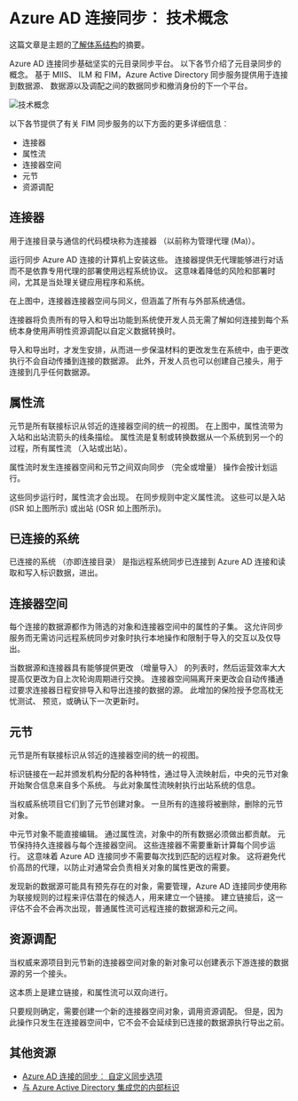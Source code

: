 <properties
    pageTitle="Azure AD 连接同步︰ 技术概念 |Microsoft Azure"
    description="介绍了 Azure AD 连接同步的技术概念。"
    services="active-directory"
    documentationCenter=""
    authors="markusvi"
    manager="femila"
    editor=""/>

<tags
    ms.service="active-directory"
    ms.workload="identity"
    ms.tgt_pltfrm="na"
    ms.devlang="na"
    ms.topic="article"
    ms.date="10/10/2016"
    ms.author="markusvi;andkjell"/>


# <a name="azure-ad-connect-sync-technical-concepts"></a>Azure AD 连接同步︰ 技术概念
这篇文章是主题的[了解体系结构](active-directory-aadconnectsync-technical-concepts.md)的摘要。

Azure AD 连接同步基础坚实的元目录同步平台。
以下各节介绍了元目录同步的概念。
基于 MIIS、 ILM 和 FIM，Azure Active Directory 同步服务提供用于连接到数据源、 数据源以及调配之间的数据同步和撤消身份的下一个平台。

![技术概念](./media/active-directory-aadconnectsync-technical-concepts/scenario.png)

以下各节提供了有关 FIM 同步服务的以下方面的更多详细信息︰

- 连接器
- 属性流
- 连接器空间
- 元节
- 资源调配

## <a name="connector"></a>连接器

用于连接目录与通信的代码模块称为连接器 （以前称为管理代理 (Ma)）。

运行同步 Azure AD 连接的计算机上安装这些。
连接器提供无代理能够进行对话而不是依靠专用代理的部署使用远程系统协议。 这意味着降低的风险和部署时间，尤其是当处理关键应用程序和系统。

在上图中，连接器连接器空间与同义，但涵盖了所有与外部系统通信。

连接器将负责所有的导入和导出功能到系统使开发人员无需了解如何连接到每个系统本身使用声明性资源调配以自定义数据转换时。

导入和导出时，才发生安排，从而进一步保温材料的更改发生在系统中，由于更改执行不会自动传播到连接的数据源。 此外，开发人员也可以创建自己接头，用于连接到几乎任何数据源。

## <a name="attribute-flow"></a>属性流

元节是所有联接标识从邻近的连接器空间的统一的视图。 在上图中，属性流带为入站和出站流箭头的线条描绘。 属性流是复制或转换数据从一个系统到另一个的过程，所有属性流 （入站或出站）。

属性流时发生连接器空间和元节之间双向同步 （完全或增量） 操作会按计划运行。

这些同步运行时，属性流才会出现。 在同步规则中定义属性流。 这些可以是入站 (ISR 如上图所示) 或出站 (OSR 如上图所示)。

## <a name="connected-system"></a>已连接的系统

已连接的系统 （亦即连接目录） 是指远程系统同步已连接到 Azure AD 连接和读取和写入标识数据，进出。

## <a name="connector-space"></a>连接器空间

每个连接的数据源都作为筛选的对象和连接器空间中的属性的子集。
这允许同步服务而无需访问远程系统同步对象时执行本地操作和限制于导入的交互以及仅导出。

当数据源和连接器具有能够提供更改 （增量导入） 的列表时，然后运营效率大大提高仅更改为自上次轮询周期进行交换。 连接器空间隔离开来更改会自动传播通过要求连接器日程安排导入和导出连接的数据的源。 此增加的保险授予您高枕无忧测试、 预览，或确认下一次更新时。

## <a name="metaverse"></a>元节

元节是所有联接标识从邻近的连接器空间的统一的视图。

标识链接在一起并颁发机构分配的各种特性，通过导入流映射后，中央的元节对象开始聚合信息来自多个系统。 与此对象属性流映射执行出站系统的信息。

当权威系统项目它们到了元节创建对象。 一旦所有的连接将被删除，删除的元节对象。

中元节对象不能直接编辑。 通过属性流，对象中的所有数据必须做出都贡献。 元节保持持久连接器与每个连接器空间。 这些连接器不需要重新计算每个同步运行。 这意味着 Azure AD 连接同步不需要每次找到匹配的远程对象。 这将避免代价高昂的代理，以防止对通常会负责相关对象的属性更改的需要。

发现新的数据源可能具有预先存在的对象，需要管理，Azure AD 连接同步使用称为联接规则的过程来评估潜在的候选人，用来建立一个链接。
建立链接后，这一评估不会不会再次出现，普通属性流可远程连接的数据源和元之间。

## <a name="provisioning"></a>资源调配

当权威来源项目到元节新的连接器空间对象的新对象可以创建表示下游连接的数据源的另一个接头。

这本质上是建立链接，和属性流可以双向进行。

只要规则确定，需要创建一个新的连接器空间对象，调用资源调配。 但是，因为此操作只发生在连接器空间中，它不会不会延续到已连接的数据源执行导出之前。

## <a name="additional-resources"></a>其他资源

* [Azure AD 连接的同步︰ 自定义同步选项](active-directory-aadconnectsync-whatis.md)
* [与 Azure Active Directory 集成您的内部标识](active-directory-aadconnect.md)

<!--Image references-->
[1]: ./media/active-directory-aadsync-technical-concepts/ic750598.png
